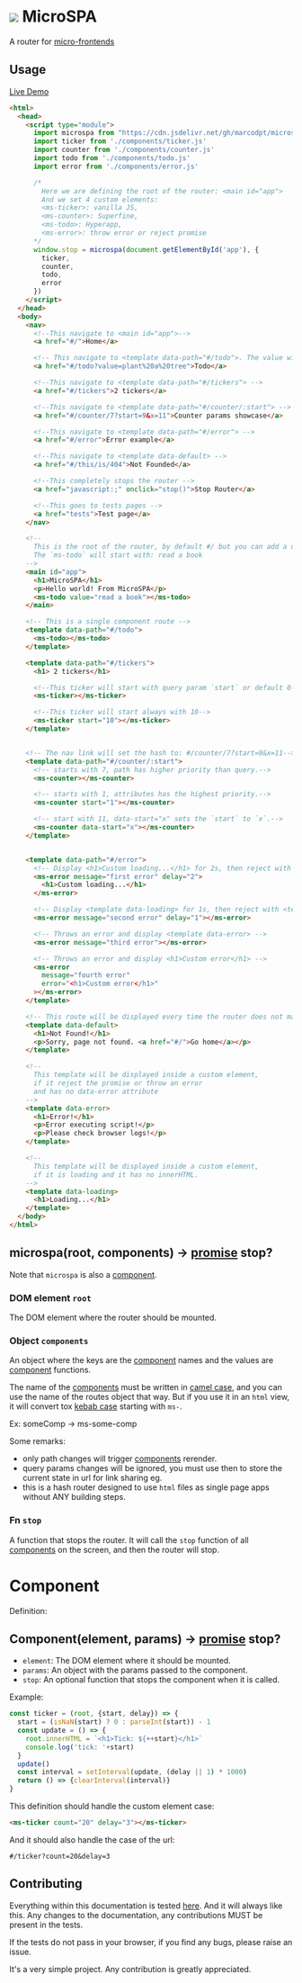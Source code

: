 # ![](favicon.ico) MicroSPA
A router for [micro-frontends](https://micro-frontends.org/)

## Usage
[Live Demo](https://marcodpt.github.io/microspa/)

```html
<html>
  <head>
    <script type="module">
      import microspa from "https://cdn.jsdelivr.net/gh/marcodpt/microspa/index.js"
      import ticker from './components/ticker.js'
      import counter from './components/counter.js'
      import todo from './components/todo.js'
      import error from './components/error.js'

      /*
        Here we are defining the root of the router: <main id="app">
        And we set 4 custom elements: 
        <ms-ticker>: vanilla JS,
        <ms-counter>: Superfine,
        <ms-todo>: Hyperapp,
        <ms-error>: throw error or reject promise
      */
      window.stop = microspa(document.getElementById('app'), {
        ticker,
        counter,
        todo,
        error 
      })
    </script>
  </head>
  <body>
    <nav>
      <!--This navigate to <main id="app">-->
      <a href="#/">Home</a>

      <!-- This navigate to <template data-path="#/todo">. The value will be: plant a tree-->
      <a href="#/todo?value=plant%20a%20tree">Todo</a>

      <!--This navigate to <template data-path="#/tickers"> -->
      <a href="#/tickers">2 tickers</a>

      <!--This navigate to <template data-path="#/counter/:start"> -->
      <a href="#/counter/7?start=9&x=11">Counter params showcase</a>

      <!--This navigate to <template data-path="#/error"> -->
      <a href="#/error">Error example</a>

      <!--This navigate to <template data-default> -->
      <a href="#/this/is/404">Not Founded</a>

      <!--This completely stops the router -->
      <a href="javascript:;" onclick="stop()">Stop Router</a>

      <!--This goes to tests pages -->
      <a href="tests">Test page</a>
    </nav>

    <!--
      This is the root of the router, by default #/ but you can add a data-path attibute.
      The `ms-todo` will start with: read a book
    -->
    <main id="app">
      <h1>MicroSPA</h1>
      <p>Hello world! From MicroSPA</p>
      <ms-todo value="read a book"></ms-todo>
    </main>

    <!-- This is a single component route -->
    <template data-path="#/todo">
      <ms-todo></ms-todo>
    </template>

    <template data-path="#/tickers">
      <h1> 2 tickers</h1>

      <!--This ticker will start with query param `start` or default 0-->
      <ms-ticker></ms-ticker>

      <!--This ticker will start always with 10-->
      <ms-ticker start="10"></ms-ticker>
    </template>


    <!-- The nav link will set the hash to: #/counter/7?start=9&x=11-->
    <template data-path="#/counter/:start">
      <!-- starts with 7, path has higher priority than query.-->
      <ms-counter></ms-counter>

      <!-- starts with 1, attributes has the highest priority.-->
      <ms-counter start="1"></ms-counter>

      <!-- start with 11, data-start="x" sets the `start` to `x`.-->
      <ms-counter data-start="x"></ms-counter>
    </template>


    <template data-path="#/error">
      <!-- Display <h1>Custom loading...</h1> for 2s, then reject with <template data-error>-->
      <ms-error message="first error" delay="2">
        <h1>Custom loading...</h1>
      </ms-error>

      <!-- Display <template data-loading> for 1s, then reject with <template data-error>-->
      <ms-error message="second error" delay="1"></ms-error>

      <!-- Throws an error and display <template data-error> -->
      <ms-error message="third error"></ms-error>

      <!-- Throws an error and display <h1>Custom error</h1> -->
      <ms-error
        message="fourth error"
        error="<h1>Custom error</h1>"
      ></ms-error>
    </template>

    <!-- This route will be displayed every time the router does not match any route -->
    <template data-default>
      <h1>Not Found!</h1>
      <p>Sorry, page not found. <a href="#/">Go home</a></p>
    </template>

    <!--
      This template will be displayed inside a custom element,
      if it reject the promise or throw an error
      and has no data-error attribute
    -->
    <template data-error>
      <h1>Error!</h1>
      <p>Error executing script!</p>
      <p>Please check browser logs!</p>
    </template>

    <!--
      This template will be displayed inside a custom element,
      if it is loading and it has no innerHTML.
    -->
    <template data-loading>
      <h1>Loading...</h1>
    </template>
  </body>
</html>
```

## microspa(root, components) -> [promise](https://developer.mozilla.org/en-US/docs/Web/JavaScript/Reference/Global_Objects/Promise) stop?
Note that `microspa` is also a [component](#Component).

### DOM element `root`
The DOM element where the router should be mounted.

### Object `components`
An object where the keys are the [component](#Component) names and the 
values are [component](#Component) functions.

The name of the [components](#Component) must be written in
[camel case](https://en.wikipedia.org/wiki/Camel_case),
and you can use the name of the routes object that way.
But if you use it in an `html` view, it will convert tox
[kebab case](https://en.wikipedia.org/wiki/Letter_case#Kebab_case)
starting with `ms-`.

Ex: someComp -> ms-some-comp

Some remarks:
 - only path changes will trigger [components](#Component) rerender.
 - query params changes will be ignored, you must use then to store the current
state in url for link sharing eg. 
 - this is a hash router designed to use `html` files as single page apps
without ANY building steps.

### Fn `stop`
A function that stops the router. It will call the `stop` function of all
[components](#Component) on the screen, and then the router will stop. 

# Component
Definition:

## Component(element, params) -> [promise](https://developer.mozilla.org/en-US/docs/Web/JavaScript/Reference/Global_Objects/Promise) stop?
- `element`: The DOM element where it should be mounted.
- `params`: An object with the params passed to the component.
- `stop`: An optional function that stops the component when it is called.

Example: 
```js
const ticker = (root, {start, delay}) => {
  start = (isNaN(start) ? 0 : parseInt(start)) - 1
  const update = () => {
    root.innerHTML = `<h1>Tick: ${++start}</h1>`
    console.log('tick: '+start)
  }
  update()
  const interval = setInterval(update, (delay || 1) * 1000)
  return () => {clearInterval(interval)}
}
```

This definition should handle the custom element case:
```html
<ms-ticker count="20" delay="3"></ms-ticker>
```

And it should also handle the case of the url:
```
#/ticker?count=20&delay=3
```

## Contributing
Everything within this documentation is tested 
[here](https://marcodpt.github.io/microspa/tests/).
And it will always like this. Any changes to the documentation,
any contributions MUST be present in the tests.

If the tests do not pass in your browser, if you find any bugs, please raise
an issue.

It's a very simple project. Any contribution is greatly appreciated.
